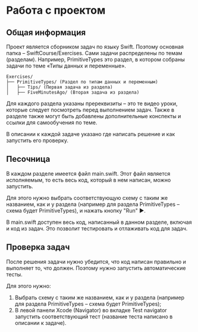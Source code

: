 # Работа с проектом

## Общая информация

Проект является сборником задач по языку Swift. Поэтому основная папка – SwiftCourse/Exercises. Сами задачи распределены по темам (разделам). Например, PrimitiveTypes это раздел, в котором собраны задачи по теме «Типы данных и переменные». 

```
Exercises/  
├── PrimitiveTypes/ (Раздел по типам данных и переменным)  
│   ├── Tips/ (Первая задача из раздела)  
│   ├── FiveMinutesAgo/ (Вторая задача из раздела)
```   

Для каждого раздела указаны пререквизиты – это те видео уроки, которые следует посмотреть перед выполнением задач. Также в разделе также могут быть добавлены дополнительные конспекты и ссылки для самообучения по теме. 

В описании к каждой задаче указано где написать решение и как запустить его проверку. 

## Песочница

В каждом разделе имеется файл main.swift. Этот файл является исполняемым, то есть весь код, который в нем написан, можно запустить. 

Для этого нужно выбрать соответствующую схему с таким же названием, как и у раздела (например для раздела PrimitiveTypes – схема будет PrimitiveTypes), и нажать кнопку "Run" ▶️. 

В main.swift доступен весь код, написанный в данном разделе, включая и код из задач. Это позволит тестировать и отлаживать код для задач.

## Проверка задач

После решения задачи нужно убедится, что код написан правильно и выполняет то, что должен. Поэтому нужно запустить автоматические тесты. 

Для этого нужно: 
1. Выбрать схему с таким же названием, как и у раздела (например для раздела PrimitiveTypes – схема будет PrimitiveTypes); 
2. В левой панели Xcode (Navigator) во вкладке Test navigator запустить соответствующий тест (название теста написано в описании к задаче).
